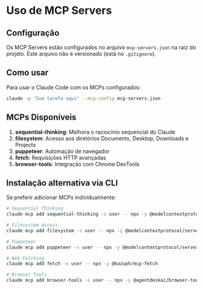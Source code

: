 # Uso de MCP Servers

## Configuração

Os MCP Servers estão configurados no arquivo `mcp-servers.json` na raiz do projeto. Este arquivo não é versionado (está no `.gitignore`).

## Como usar

Para usar o Claude Code com os MCPs configurados:

```bash
claude -p "Sua tarefa aqui" --mcp-config mcp-servers.json
```

## MCPs Disponíveis

1. **sequential-thinking**: Melhora o raciocínio sequencial do Claude
2. **filesystem**: Acesso aos diretórios Documents, Desktop, Downloads e Projects  
3. **puppeteer**: Automação de navegador
4. **fetch**: Requisições HTTP avançadas
5. **browser-tools**: Integração com Chrome DevTools

## Instalação alternativa via CLI

Se preferir adicionar MCPs individualmente:

```bash
# Sequential Thinking
claude mcp add sequential-thinking -s user -- npx -y @modelcontextprotocol/server-sequential-thinking

# Filesystem Access
claude mcp add filesystem -s user -- npx -y @modelcontextprotocol/server-filesystem ~/Documents ~/Desktop ~/Downloads ~/Projects

# Puppeteer
claude mcp add puppeteer -s user -- npx -y @modelcontextprotocol/server-puppeteer

# Web Fetching  
claude mcp add fetch -s user -- npx -y @kazuph/mcp-fetch

# Browser Tools
claude mcp add browser-tools -s user -- npx -y @agentdeskai/browser-tools-mcp@1.2.1
```